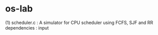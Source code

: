 # os-lab

(1) scheduler.c : A simulator for CPU scheduler using FCFS, SJF and RR
    dependencies : input